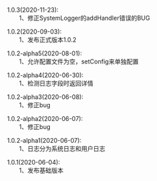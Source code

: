 1.0.3(2020-11-23):  
　　1、修正SystemLogger的addHandler错误的BUG

1.0.2(2020-09-03):  
　　1、发布正式版本1.0.2  

1.0.2-alpha5(2020-08-01):  
　　1、允许配置文件为空，setConfig来单独配置  

1.0.2-alpha4(2020-06-30):  
　　1、检测日志字段时返回详情

1.0.2-alpha3(2020-06-08):  
　　1、修正bug

1.0.2-alpha2(2020-06-07):  
　　1、修正bug

1.0.2-alpha1(2020-06-07):  
　　1、日志分为系统日志和用户日志  

1.0.1(2020-06-04):  
　　1、发布基础版本  